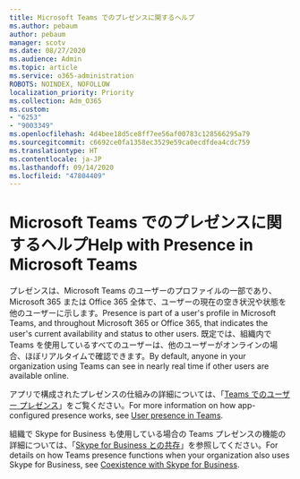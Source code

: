 ```yaml
---
title: Microsoft Teams でのプレゼンスに関するヘルプ
ms.author: pebaum
author: pebaum
manager: scotv
ms.date: 08/27/2020
ms.audience: Admin
ms.topic: article
ms.service: o365-administration
ROBOTS: NOINDEX, NOFOLLOW
localization_priority: Priority
ms.collection: Adm_O365
ms.custom:
- "6253"
- "9003349"
ms.openlocfilehash: 4d4bee18d5ce8ff7ee56af00783c128566295a79
ms.sourcegitcommit: c6692ce0fa1358ec3529e59ca0ecdfdea4cdc759
ms.translationtype: HT
ms.contentlocale: ja-JP
ms.lasthandoff: 09/14/2020
ms.locfileid: "47804409"
---
```

# <a name="help-with-presence-in-microsoft-teams"></a><span data-ttu-id="a5e1a-102">Microsoft Teams でのプレゼンスに関するヘルプ</span><span class="sxs-lookup"><span data-stu-id="a5e1a-102">Help with Presence in Microsoft Teams</span></span>

<span data-ttu-id="a5e1a-103">プレゼンスは、Microsoft Teams のユーザーのプロファイルの一部であり、Microsoft 365 または Office 365 全体で、ユーザーの現在の空き状況や状態を他のユーザーに示します。</span><span class="sxs-lookup"><span data-stu-id="a5e1a-103">Presence is part of a user's profile in Microsoft Teams, and throughout Microsoft 365 or Office 365, that indicates the user's current availability and status to other users.</span></span> <span data-ttu-id="a5e1a-104">既定では、組織内で Teams を使用しているすべてのユーザーは、他のユーザーがオンラインの場合、ほぼリアルタイムで確認できます。</span><span class="sxs-lookup"><span data-stu-id="a5e1a-104">By default, anyone in your organization using Teams can see in nearly real time if other users are available online.</span></span>

<span data-ttu-id="a5e1a-105">アプリで構成されたプレゼンスの仕組みの詳細については、「[Teams でのユーザー プレゼンス](https://docs.microsoft.com/microsoftteams/presence-admins)」をご覧ください。</span><span class="sxs-lookup"><span data-stu-id="a5e1a-105">For more information on how app-configured presence works, see [User presence in Teams](https://docs.microsoft.com/microsoftteams/presence-admins).</span></span>

<span data-ttu-id="a5e1a-106">組織で Skype for Business も使用している場合の Teams プレゼンスの機能の詳細については、「[Skype for Business との共存](https://docs.microsoft.com/microsoftteams/coexistence-chat-calls-presence#presence)」を参照してください。</span><span class="sxs-lookup"><span data-stu-id="a5e1a-106">For details on how Teams presence functions when your organization also uses Skype for Business, see [Coexistence with Skype for Business](https://docs.microsoft.com/microsoftteams/coexistence-chat-calls-presence#presence).</span></span>
